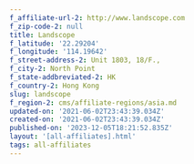 ```yaml
---
f_affiliate-url-2: http://www.landscope.com
f_zip-code-2: null
title: Landscope
f_latitude: '22.29204'
f_longitude: '114.19642'
f_street-address-2: Unit 1803, 18/F.,­
f_city-2: North Point­
f_state-addbreviated-2: HK­
f_country-2: Hong Kong
slug: landscope
f_region-2: cms/affiliate-regions/asia.md
updated-on: '2021-06-02T23:43:39.034Z'
created-on: '2021-06-02T23:43:39.034Z'
published-on: '2023-12-05T18:21:52.835Z'
layout: '[all-affiliates].html'
tags: all-affiliates
---
```



